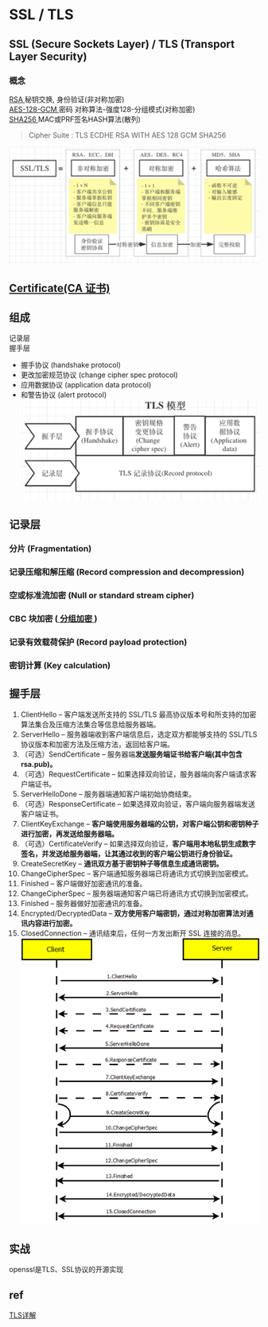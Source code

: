 # SSL / TLS 

## SSL (Secure Sockets Layer) / TLS (Transport Layer Security)
### 概念
[ RSA ](RSA.md) 秘钥交换, 身份验证(非对称加密)  
[ AES-128-GCM ](AES.md) 密码 对称算法-强度128-分组模式(对称加密)  
[ SHA256 ](SHA.md) MAC或PRF签名HASH算法(散列)  

> Cipher Suite : TLS ECDHE RSA WITH AES 128 GCM SHA256

![ ssltls ](res/ssltls)

## [ Certificate(CA 证书) ](CA.md)

## 组成
记录层  
握手层  
- 握手协议 (handshake protocol)
- 更改加密规范协议 (change cipher spec protocol)
- 应用数据协议 (application data protocol)
- 和警告协议 (alert protocol)  
![ TLSmodel ](res/TLS-model)

## 记录层
### 分片 (Fragmentation)
### 记录压缩和解压缩 (Record compression and decompression)
### 空或标准流加密 (Null or standard stream cipher)
### CBC 块加密 ([ 分组加密 ](cryptMode.md))
### 记录有效载荷保护 (Record payload protection)
### 密钥计算 (Key calculation)

## 握手层
1. ClientHello – 客户端发送所支持的 SSL/TLS 最高协议版本号和所支持的加密算法集合及压缩方法集合等信息给服务器端。
2. ServerHello – 服务器端收到客户端信息后，选定双方都能够支持的 SSL/TLS 协议版本和加密方法及压缩方法，返回给客户端。
3. （可选）SendCertificate – 服务器端**发送服务端证书给客户端(其中包含rsa.pub)。**
4. （可选）RequestCertificate – 如果选择双向验证，服务器端向客户端请求客户端证书。
5. ServerHelloDone – 服务器端通知客户端初始协商结束。
6. （可选）ResponseCertificate – 如果选择双向验证，客户端向服务器端发送客户端证书。
7. ClientKeyExchange – **客户端使用服务器端的公钥，对客户端公钥和密钥种子进行加密，再发送给服务器端。**
8. （可选）CertificateVerify – 如果选择双向验证，**客户端用本地私钥生成数字签名，并发送给服务器端，让其通过收到的客户端公钥进行身份验证。**
9. CreateSecretKey – **通讯双方基于密钥种子等信息生成通讯密钥。**
10. ChangeCipherSpec – 客户端通知服务器端已将通讯方式切换到加密模式。
11. Finished – 客户端做好加密通讯的准备。
12. ChangeCipherSpec – 服务器端通知客户端已将通讯方式切换到加密模式。
13. Finished – 服务器做好加密通讯的准备。
14. Encrypted/DecryptedData – **双方使用客户端密钥，通过对称加密算法对通讯内容进行加密。**
15. ClosedConnection – 通讯结束后，任何一方发出断开 SSL 连接的消息。
![ TLS ](res/TLS.png)

## 实战
openssl是TLS、SSL协议的开源实现

## ref
[ TLS详解 ](https://www.codercto.com/a/24035.html)